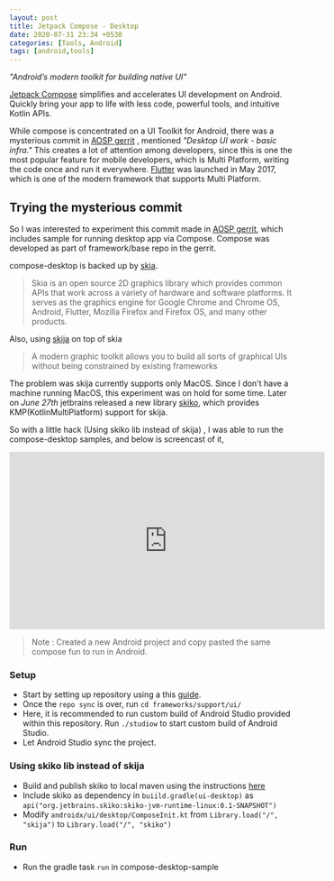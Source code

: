 ```yaml
---
layout: post
title: Jetpack Compose - Desktop
date: 2020-07-31 23:34 +0530
categories: [Tools, Android]
tags: [android,tools]
---
```


*"Android’s modern toolkit for building native UI"*

[Jetpack Compose](https://developer.android.com/jetpack/compose) simplifies and accelerates UI development on Android. Quickly bring your app to life with less code, powerful tools, and intuitive Kotlin APIs.



While compose is concentrated on a UI Toolkit for Android, there was a mysterious commit in [AOSP gerrit](https://android-review.googlesource.com/c/platform/frameworks/support/+/1290729) , mentioned *"Desktop UI work - basic infra."* This creates a lot of attention among developers, since this is one the most popular feature for mobile developers, which is Multi Platform, writing the code once and run it everywhere.  [Flutter](https://flutter.dev/) was launched in May 2017, which is one of the modern framework that supports Multi Platform.



## Trying the mysterious commit

So I was interested to experiment this commit made in [AOSP gerrit](https://android-review.googlesource.com/c/platform/frameworks/support/+/1290729), which includes sample for running desktop app via Compose. Compose was developed as part of framework/base repo in the gerrit.

compose-desktop is backed up by [skia](https://skia.org/). 

> Skia is an open source 2D graphics library which provides common APIs that work across a variety of hardware and software platforms. It serves as the graphics engine for Google Chrome and Chrome OS, Android, Flutter, Mozilla Firefox and Firefox OS, and many other products.

Also, using [skija](https://github.com/JetBrains/skija) on top of skia

> A modern graphic toolkit allows you to build all sorts of graphical UIs without being constrained by existing frameworks

The problem was skija currently supports only MacOS. Since I don't have a machine running MacOS, this experiment was on hold for some time. Later on *June 27th* jetbrains released a new library [skiko](https://github.com/JetBrains/skiko), which provides KMP(KotlinMultiPlatform) support for skija.

So with a little hack (Using skiko lib instead of skija) , I was able to run the compose-desktop samples, and below is screencast of it,


<iframe width="560" height="315" src="https://www.youtube.com/embed/rsj7ItYGJYw" frameborder="0" allow="accelerometer; autoplay; encrypted-media; gyroscope; picture-in-picture" allowfullscreen></iframe>


> Note : Created a new Android project and copy pasted the same compose fun to run in Android.

### Setup

-  Start by setting up repository using a this [guide](https://cs.android.com/androidx/platform/frameworks/support).
- Once the `repo sync` is over, run `cd frameworks/support/ui/`
- Here, it is recommended to run custom build of Android Studio provided within this repository. Run `./studiow` to start custom build of Android Studio.
- Let Android Studio sync the project.

### Using skiko lib instead of skija

- Build and publish skiko to local maven using the instructions [here](https://github.com/JetBrains/skiko) 
- Include skiko as dependency in `buiild.gradle(ui-desktop)` as `api("org.jetbrains.skiko:skiko-jvm-runtime-linux:0.1-SNAPSHOT")`
- Modify `androidx/ui/desktop/ComposeInit.kt` from `Library.load("/", "skija")` to `Library.load("/", "skiko")`

### Run

- Run the gradle task `run` in compose-desktop-sample